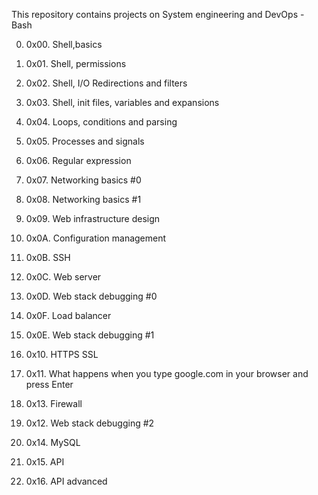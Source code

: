 This repository contains projects on System engineering and DevOps - Bash

0. 0x00. Shell,basics

1. 0x01. Shell, permissions

2. 0x02. Shell, I/O Redirections and filters

3. 0x03. Shell, init files, variables and expansions

4. 0x04. Loops, conditions and parsing

5. 0x05. Processes and signals

6. 0x06. Regular expression

7. 0x07. Networking basics #0

8. 0x08. Networking basics #1

9. 0x09. Web infrastructure design

10. 0x0A. Configuration management

11. 0x0B. SSH

12. 0x0C. Web server

13. 0x0D. Web stack debugging #0

14. 0x0F. Load balancer

15. 0x0E. Web stack debugging #1

16. 0x10. HTTPS SSL

17. 0x11. What happens when you type google.com in your browser and press Enter

18. 0x13. Firewall

19. 0x12. Web stack debugging #2

20. 0x14. MySQL

21. 0x15. API

22. 0x16. API advanced
